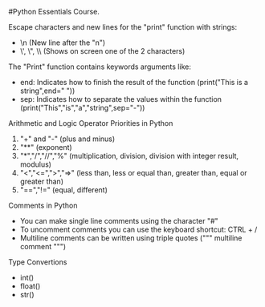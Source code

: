 #Python Essentials Course.

Escape characters and new lines for the "print" function with strings:
- \n (New line after the "n")
- \\', \\", \\\ (Shows on screen one of the 2 characters)

The "Print" function contains keywords arguments like:
- end: Indicates how to finish the result of the function (print("This is a string",end=" "))
- sep: Indicates how to separate the values within the function (print("This","is","a","string",sep="-"))

Arithmetic and Logic Operator Priorities in Python
1. "+" and "-" (plus and minus)
2. "**" (exponent)
3. "*","/","//","%" (multiplication, division, division with integer result, modulus) 
4. "<","<=",">","=>" (less than, less or equal than, greater than, equal or greater than)
5. "==","!=" (equal, different)

Comments in Python
- You can make single line comments using the character "#"
- To uncomment comments you can use the keyboard shortcut: CTRL + /
- Multiline comments can be written using triple quotes (""" multiline comment """)

Type Convertions
- int()
- float()
- str()



